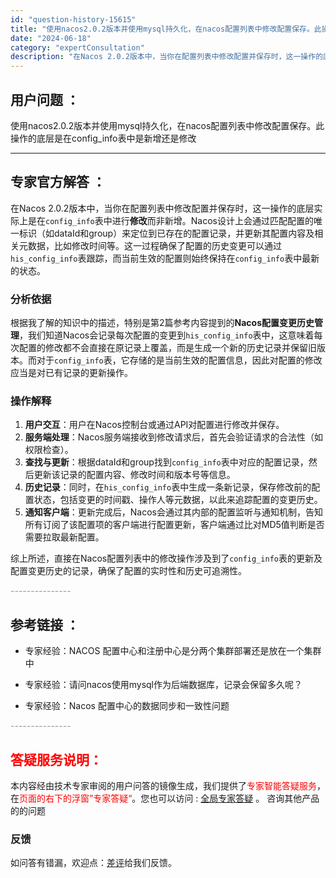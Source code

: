 ```yaml
---
id: "question-history-15615"
title: "使用nacos2.0.2版本并使用mysql持久化，在nacos配置列表中修改配置保存。此操作的底层是在c"
date: "2024-06-18"
category: "expertConsultation"
description: "在Nacos 2.0.2版本中，当你在配置列表中修改配置并保存时，这一操作的底层实际上是在`config_info`表中进行**修改**而非新增。Nacos设计上会通过匹配配置的唯一标识（如dataId和group）来定位到已存在的配置记录，并更新其配置内容及相关元数据，比如修改时间等。这一过程确保"
---
```


## 用户问题 ： 
 使用nacos2.0.2版本并使用mysql持久化，在nacos配置列表中修改配置保存。此操作的底层是在config_info表中是新增还是修改  

---------------
## 专家官方解答 ：

在Nacos 2.0.2版本中，当你在配置列表中修改配置并保存时，这一操作的底层实际上是在`config_info`表中进行**修改**而非新增。Nacos设计上会通过匹配配置的唯一标识（如dataId和group）来定位到已存在的配置记录，并更新其配置内容及相关元数据，比如修改时间等。这一过程确保了配置的历史变更可以通过`his_config_info`表跟踪，而当前生效的配置则始终保持在`config_info`表中最新的状态。

### 分析依据
根据我了解的知识中的描述，特别是第2篇参考内容提到的**Nacos配置变更历史管理**，我们知道Nacos会记录每次配置的变更到`his_config_info`表中，这意味着每次配置的修改都不会直接在原记录上覆盖，而是生成一个新的历史记录并保留旧版本。而对于`config_info`表，它存储的是当前生效的配置信息，因此对配置的修改应当是对已有记录的更新操作。

### 操作解释
1. **用户交互**：用户在Nacos控制台或通过API对配置进行修改并保存。
2. **服务端处理**：Nacos服务端接收到修改请求后，首先会验证请求的合法性（如权限检查）。
3. **查找与更新**：根据dataId和group找到`config_info`表中对应的配置记录，然后更新该记录的配置内容、修改时间和版本号等信息。
4. **历史记录**：同时，在`his_config_info`表中生成一条新记录，保存修改前的配置状态，包括变更的时间戳、操作人等元数据，以此来追踪配置的变更历史。
5. **通知客户端**：更新完成后，Nacos会通过其内部的配置监听与通知机制，告知所有订阅了该配置项的客户端进行配置更新，客户端通过比对MD5值判断是否需要拉取最新配置。

综上所述，直接在Nacos配置列表中的修改操作涉及到了`config_info`表的更新及配置变更历史的记录，确保了配置的实时性和历史可追溯性。


<font color="#949494">---------------</font> 


## 参考链接 ：

* 专家经验：NACOS 配置中心和注册中心是分两个集群部署还是放在一个集群中 
 
 * 专家经验：请问nacos使用mysql作为后端数据库，记录会保留多久呢？ 
 
 * 专家经验：Nacos 配置中心的数据同步和一致性问题 


 <font color="#949494">---------------</font> 
 


## <font color="#FF0000">答疑服务说明：</font> 

本内容经由技术专家审阅的用户问答的镜像生成，我们提供了<font color="#FF0000">专家智能答疑服务</font>，在<font color="#FF0000">页面的右下的浮窗”专家答疑“</font>。您也可以访问 : [全局专家答疑](https://answer.opensource.alibaba.com/docs/intro) 。 咨询其他产品的的问题

### 反馈
如问答有错漏，欢迎点：[差评](https://ai.nacos.io/user/feedbackByEnhancerGradePOJOID?enhancerGradePOJOId=15674)给我们反馈。
